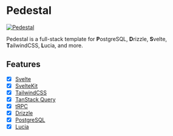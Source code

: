 # Pedestal

[![Pedestal](https://img.shields.io/badge/pedestal-🚀-blue)](.)

Pedestal is a full-stack template for **P**ostgreSQL, **D**rizzle, **S**velte, **T**ailwindCSS, **L**ucia, and more.

## Features

- [x] [Svelte](https://svelte.dev/)
- [x] [SvelteKit](https://kit.svelte.dev/)
- [x] [TailwindCSS](https://tailwindcss.com/)
- [x] [TanStack Query](https://tanstack.com/query/)
- [x] [tRPC](https://trpc.io/)
- [x] [Drizzle](https://orm.drizzle.team/)
- [x] [PostgreSQL](https://www.postgresql.org/)
- [x] [Lucia](https://lucia-auth.com/)
